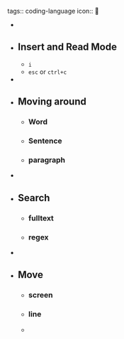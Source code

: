 tags:: coding-language
icon:: 

-
- ## Insert and Read Mode
	- `i`
	- `esc` or `ctrl+c`
-
- ## Moving around
	- ### Word
	- ### Sentence
	- ### paragraph
-
- ## Search
	- ### fulltext
	- ### regex
-
- ## Move
	- ### screen
	- ### line
	-